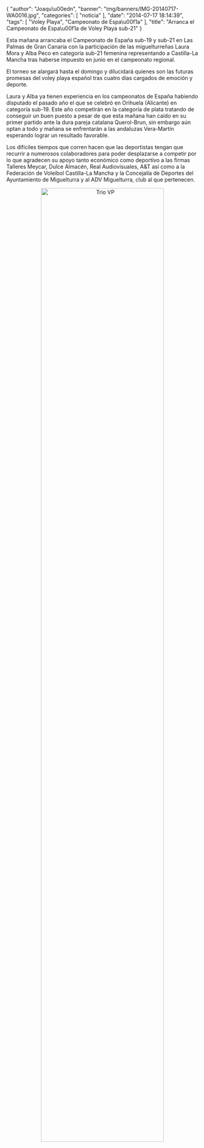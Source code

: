 {
  "author": "Joaqu\u00edn", 
  "banner": "img/banners/IMG-20140717-WA0016.jpg", 
  "categories": [
    "noticia"
  ], 
  "date": "2014-07-17 18:14:39", 
  "tags": [
    "Voley Playa", 
    "Campeonato de Espa\u00f1a"
  ], 
  "title": "Arranca el Campeonato de Espa\u00f1a de Voley Playa sub-21"
}

Esta mañana arrancaba el Campeonato de España sub-19 y sub-21 en Las Palmas de Gran Canaria con la participación de las miguelturreñas Laura Mora y Alba Peco en categoría sub-21 femenina representando a Castilla-La Mancha tras haberse impuesto en junio en el campeonato regional.

El torneo se alargará hasta el domingo y dilucidará quienes son las futuras promesas del voley playa español tras cuatro días cargados de emoción y deporte. 

Laura y Alba ya tienen experiencia en los campeonatos de España habiendo disputado el pasado año el que se celebró en Orihuela (Alicante) en categoría sub-19. Este año competirán en la categoría de plata tratando de conseguir un buen puesto a pesar de que esta mañana han caído en su primer partido ante la dura pareja catalana Querol-Brun, sin embargo aún optan a todo y mañana se enfrentarán a las andaluzas Vera-Martín esperando lograr un resultado favorable.

Los difíciles tiempos que corren hacen que las deportistas tengan que recurrir a numerosos colaboradores para poder desplazarse a competir por lo que agradecen su apoyo tanto económico como deportivo a las firmas Talleres Meycar, Dulce Almacén, Real Audiovisuales, A&T así como a la Federación de Voleibol Castilla-La Mancha y la Concejalía de Deportes del Ayuntamiento de Miguelturra y al ADV Miguelturra, club al que pertenecen.

<center>
<a target="_new" href="http://www.advmiguelturra.org/img/banners/IMG-20140717-WA0016.jpg"> 
<img alt="Trio VP" width="80%" align="center" src="http://www.advmiguelturra.org/img/banners/IMG-20140717-WA0016.jpg"/> </a> </center>

